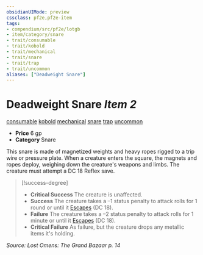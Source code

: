 ```yaml
---
obsidianUIMode: preview
cssclass: pf2e,pf2e-item
tags:
- compendium/src/pf2e/lotgb
- item/category/snare
- trait/consumable
- trait/kobold
- trait/mechanical
- trait/snare
- trait/trap
- trait/uncommon
aliases: ["Deadweight Snare"]
---
```

# Deadweight Snare *Item 2*  
[consumable](../../../Rules/traits/consumable.md)  [kobold](../../../Rules/traits/kobold-b1.md)  [mechanical](../../../Rules/traits/mechanical.md)  [snare](../../../Rules/traits/snare.md)  [trap](../../../Rules/traits/trap.md)  [uncommon](../../../Rules/traits/uncommon.md)  

- **Price** 6 gp
- **Category** Snare

This snare is made of magnetized weights and heavy ropes rigged to a trip wire or pressure plate. When a creature enters the square, the magnets and ropes deploy, weighing down the creature's weapons and limbs. The creature must attempt a DC 18 Reflex save.

> [!success-degree] 
> - **Critical Success** The creature is unaffected.
> - **Success** The creature takes a –1 status penalty to attack rolls for 1 round or until it [Escapes](../../../Rules/actions/escape.md) (DC 18).
> - **Failure** The creature takes a –2 status penalty to attack rolls for 1 minute or until it [Escapes](../../../Rules/actions/escape.md) (DC 18).
> - **Critical Failure** As failure, but the creature drops any metallic items it's holding.

*Source: Lost Omens: The Grand Bazaar p. 14*
